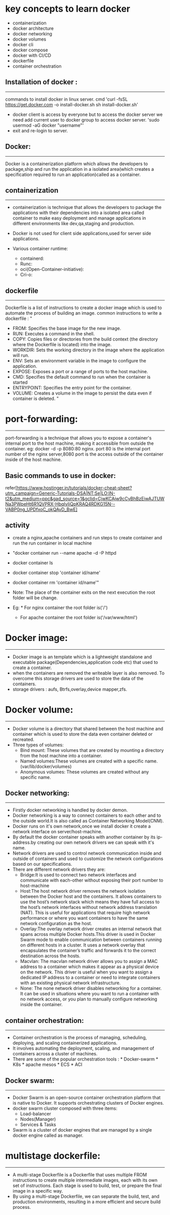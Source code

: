# key concepts to learn docker 
  * containerization
  * docker architecture
  * docker networking
  * docker volumes
  * docker cli
  * docker compose
  * docker with CI/CD
  * dockerfile
  * container orchestration
## Installation of docker :
-----------------------------
commands to install docker in linux server.
cmd 'curl -fsSL https://get.docker.com -o install-docker.sh
sh install-docker.sh'

* docker client is access by everyone but to access the docker server we need add current user to docker group to access docker server.
  'sudo usermod -aG docker "username"'
* exit and re-login to server.
## Docker:
-----------
Docker is a containerization platform which allows the developers to package,ship  and run the application in a isolated area(which creates a specification required to run an application)called as a container. 

##  containerization
------------------------
* containerization is technique that allows the developers to package the applications with their dependencies into a isolated area called container to make easy deployment  and manage applications  in different environments like dev,qa,staging and production.
* Docker is not  used for client side applications,used for server side applications.
  
* Various container runtime:
   * containerd:
   * Runc:
   * oci(Open-Container-initiative):
   * Cri-o:
## dockerfile
-------------
Dockerfile is a list of instructions to create a docker image which is used to automate the process of building an image.
common instructions to write a dockerfile :
" 
 * FROM: Specifies the base image for the new image.
 * RUN: Executes a command in the shell. 
 * COPY: Copies files or directories from the build context (the directory where the Dockerfile is located) into the image.
 * WORKDIR: Sets the working directory in the image where the application will run.
 * ENV: Sets an environment variable in the image to configure the application.
 * EXPOSE: Exposes a port or a range of ports to the host machine.
 * CMD: Specifies the default command to run when the container is started
 * ENTRYPOINT: Specifies the entry point for the container. 
 * VOLUME: Creates a volume in the image to persist the data even if container is deleted.   "


# port-forwarding:
--------------
port-forwarding is a technique that allows you to expose a container's internal port to the host machine, making it accessible from outside the container.
eg: docker -d -p 8080:80 nginx.
port 80 is the internal port number of the nginx server,8080 port is the access  outside of the container inside of the host machine.

## Basic commands to use in docker:
refer[https://www.hostinger.in/tutorials/docker-cheat-sheet?utm_campaign=Generic-Tutorials-DSA|NT:Se|LO:IN-t2&utm_medium=ppc&gad_source=1&gclid=CjwKCAjw9cCyBhBzEiwAJTUWNa3PWpeHt6R1QVPRX-HbqIvIiQpKRAQ4RDKG15N--VABP0ng_UPDfxoC_okQAvD_BwE]

## activity  
* create a nginx,apache containers and run steps to create container and run the run container in local machine
* "docker container run --name apache -d -P httpd
*  docker container ls
*  docker container stop 'container id/name' 
*  docker container rm 'container id/name'"

* Note: The place of the container exits on the next execution the root folder will be change.
* Eg: * For nginx container the root folder is('/')
    * For apache container the root folder is('/var/www/html')


# Docker image:
----------------
* Docker image is an template which is a lightweight standalone and executable package(Dependencies,application code etc) that used to create a container. 
* when the containers are removed the writeable layer is also removed. To overcome this storage drivers are used to store the data of the containers. 
* storage drivers : aufs, Btrfs,overlay,device mapper,zfs.
 
# Docker volume:
----------------
* Docker volume is a directory  that shared between the host machine and container which is used to store the data even container deleted or recreated.
* Three types of volumes:
    * Bind mount: These  volumes that are created by mounting a directory from the host machine into a container.
    * Named volumes:These volumes are created with a specific name.(var/lib/docker/volumes)
    * Anonymous volumes: These volumes are created without any specific name.

## Docker networking:
---------------------
* Firstly docker networking is handled by docker demon.
* Docker networking is a way to connect containers to each other and to the outside world.It is also called as Container Networking Model(CNM).
* Docker runs on it's own network,once we install docker it create a network interface on server/host-machine.
* By default the docker container speaks with another container by its ip-address.by creating our own network drivers we can speak with it's name.
* Network drivers are used to control network communication inside and outside of containers and used to customize the network configurations based on our specifications.
* There are different network drivers they are:
    * Bridge:It is used to connect two network interfaces and communicate with each-other without exposing their port number to host-machine
    * Host:The host network driver removes the network isolation between the Docker host and the containers. It allows containers to use the host’s network stack which means they have full access to the host’s network interfaces without network address translation (NAT). This is useful for applications that require high network performance or where you want containers to have the same network configuration as the host.
    * Overlay:The overlay network driver creates an internal network that spans across multiple Docker hosts.This driver is used in Docker Swarm mode to enable communication between containers running on different hosts in a cluster. It uses a network overlay that encapsulates the container’s traffic and forwards it to the correct destination across the hosts.
    * Macvlan: The macvlan network driver allows you to assign a MAC address to a container which makes it appear as a physical device on the network. This driver is useful when you want to assign a dedicated IP address to a container or need to integrate containers with an existing physical network infrastructure.
    * None: The none network driver disables networking for a container. It can be used in situations where you want to run a container with no network access, or you plan to manually configure networking inside the container.

## container orchestration:
---------------------------
* Container orchestration is the process of managing, scheduling, deploying, and scaling containerized applications.
* It involves automating the deployment, scaling, and management of containers across a cluster of machines.
* There are some of the popular orchestration tools :
      * Docker-swarm
      * K8s
      * apache mesos
      * ECS
      * ACI
## Docker swarm:
  ----------------
  * Docker Swarm is an open-source container orchestration platform that is native to Docker. It supports orchestrating clusters of Docker engines.
  * docker swarm cluster composed with three items:
     * Load-balancer
     * Nodes(Manager)
     * Services & Tasks
  * Swarm is a cluster of docker engines that are managed by a single docker engine called as manager.

# multistage dockerfile:
------------------------
* A multi-stage Dockerfile is a Dockerfile that uses multiple FROM instructions to create multiple intermediate images, each with its own set of instructions. Each stage is used to build, test, or prepare the final image in a specific way.
* By using a multi-stage Dockerfile, we can separate the build, test, and production environments, resulting in a more efficient and secure build process.
